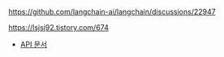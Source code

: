 https://github.com/langchain-ai/langchain/discussions/22947

https://lsjsj92.tistory.com/674

- [API 문서](https://python.langchain.com/api_reference/)
